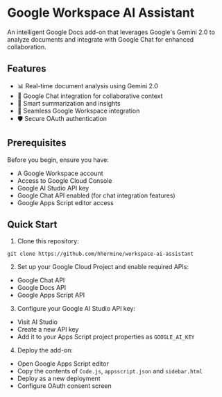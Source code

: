 # Google Workspace AI Assistant
An intelligent Google Docs add-on that leverages Google's Gemini 2.0 to analyze documents and integrate with Google Chat for enhanced collaboration.

## Features
- 📊 Real-time document analysis using Gemini 2.0
- 💬 Google Chat integration for collaborative context
- 🎯 Smart summarization and insights
- 🔄 Seamless Google Workspace integration
- 🛡️ Secure OAuth authentication

## Prerequisites
Before you begin, ensure you have:

- A Google Workspace account 
- Access to Google Cloud Console 
- Google AI Studio API key 
- Google Chat API enabled (for chat integration features) 
- Google Apps Script editor access 

## Quick Start

1. Clone this repository:

`git clone https://github.com/hhermine/workspace-ai-assistant`

2. Set up your Google Cloud Project and enable required APIs:

- Google Chat API
- Google Docs API
- Google Apps Script API


3. Configure your Google AI Studio API key:

- Visit AI Studio
- Create a new API key
- Add it to your Apps Script project properties as `GOOGLE_AI_KEY`


4. Deploy the add-on:

- Open Google Apps Script editor
- Copy the contents of `Code.js`, `appsscript.json` and `sidebar.html`
- Deploy as a new deployment
- Configure OAuth consent screen
